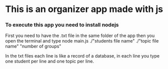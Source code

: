 # This is an organizer app made with js

### To execute this app you need to install nodejs

First you need to have the .txt file in the same folder of the app
then you open the terminal and type node main.js ./"students file name" ./"topic file name" "number of groups"

In the txt files each line is like a record of a database, in each line you type one student per line and one topic per line.
